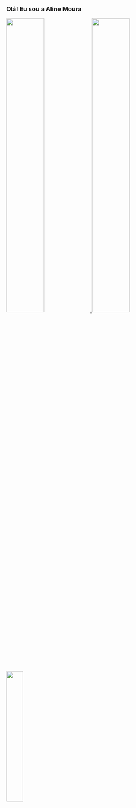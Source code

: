 ### Olá! Eu sou a Aline Moura 


<div>
<a href="https://github.com/AlineMSant">
<img heigth = "180em" width="45%" src="https://github-readme-stats.vercel.app/api?username=AlineMSant&show_icons=true&theme=onedark">
<img heigth = "180em" width="45%" src="https://github-readme-stats.vercel.app/api/top-langs/?username=AlineMSant&&layout=compact&theme=onedark">
</div>
  
<div>  
<img width = "30%" src="https://miro.medium.com/max/960/1*EbjXQSiPVTIJZjYxre1cJQ.gif">
</div>
  

